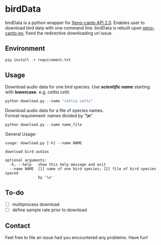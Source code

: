 # birdData
birdData is a python wrapper for [Xeno-canto API 2.0](https://xeno-canto.org/article/153). Enables user to download bird data with one command line. birdData is rebuilt upon [xeno-canto-py](https://github.com/ntivirikin/xeno-canto-py), fixed the redirective downloading url issue.

## Environment
```python
pip install -r requirement.txt
```

## Usage
Download audio data for one bird species. Use ***scientific name*** starting with **lowercase**. e.g, *cettia cetti*.
```python
python download.py --name "cettia cetti"
```

Download audio data for a file of species names.  
Format requirement: names divided by "**\n**"
```python
python download.py --name name_file
```

General Usage:
```
usage: download.py [-h] --name NAME

download bird audios

optional arguments:
  -h, --help   show this help message and exit
  --name NAME  [1] name of one bird species; [2] file of bird species spaced
               by '\n'
```

## To-do
- [ ] multiprocess download
- [ ] define sample rate prior to download

## Contact
Feel free to file an issue had you encountered any problems. Have fun!